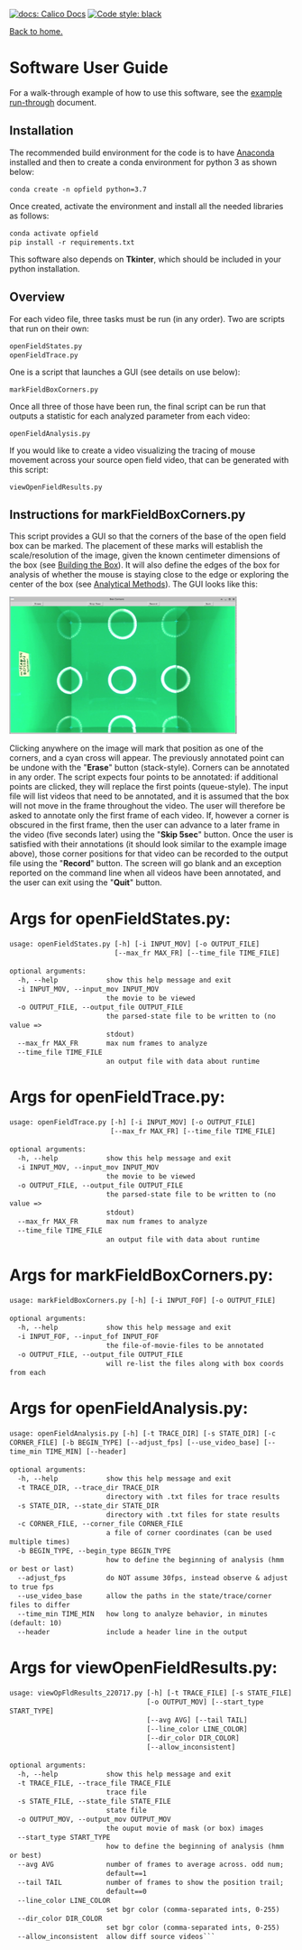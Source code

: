<p>
    <a href="https://docs.calicolabs.com/python-template"><img alt="docs: Calico Docs" src="https://img.shields.io/badge/docs-Calico%20Docs-28A049.svg"></a>
    <a href="https://github.com/psf/black"><img alt="Code style: black" src="https://img.shields.io/badge/code%20style-black-000000.svg"></a>
</p>

[Back to home.](../README.md)

# Software User Guide
For a walk-through example of how to use this software, see the [example run-through](docs/exampleRunThrough.md) document.

## Installation
The recommended build environment for the code is to have [Anaconda](https://docs.anaconda.com/anaconda/install/) installed and then to create a conda environment for python 3 as shown below:

```
conda create -n opfield python=3.7
```

Once created, activate the environment and install all the needed libraries as follows: 

``` 
conda activate opfield
pip install -r requirements.txt
```

This software also depends on <b>Tkinter</b>, which should be included in your python installation.

## Overview

For each video file, three tasks must be run (in any order).  Two are scripts that run on their own:
```
openFieldStates.py
openFieldTrace.py
```

One is a script that launches a GUI (see details on use below):
```
markFieldBoxCorners.py
```

Once all three of those have been run, the final script can be run that outputs a statistic for each analyzed parameter from each video:
```
openFieldAnalysis.py
```

If you would like to create a video visualizing the tracing of mouse movement across your source open field video, that can be generated with this script:
```
viewOpenFieldResults.py
```

## Instructions for markFieldBoxCorners.py

This script provides a GUI so that the corners of the base of the open field box can be marked.  The placement of these marks will establish the scale/resolution of the image, given the known centimeter dimensions of the box (see [Building the Box](BoxConstruction.md)).  It will also define the edges of the box for analysis of whether the mouse is staying close to the edge or exploring the center of the box (see [Analytical Methods](Analysis.md)).  The GUI looks like this:

<img src="imgs/sampleGui.png" width=80%>

Clicking anywhere on the image will mark that position as one of the corners, and a cyan cross will appear.  The previously annotated point can be undone with the "<b>Erase</b>" button (stack-style).  Corners can be annotated in any order.  The script expects four points to be annotated: if additional points are clicked, they will replace the first points (queue-style).  The input file will list videos that need to be annotated, and it is assumed that the box will not move in the frame throughout the video.  The user will therefore be asked to annotate only the first frame of each video. 
 If, however a corner is obscured in the first frame, then the user can advance to a later frame in the video (five seconds later) using the "<b>Skip 5sec</b>" button.  Once the user is satisfied with their annotations (it should look similar to the example image above), those corner positions for that video can be recorded to the output file using the "<b>Record</b>" button.  The screen will go blank and an exception reported on the command line when all videos have been annotated, and the user can exit using the "<b>Quit</b>" button.

# Args for openFieldStates.py:
```
usage: openFieldStates.py [-h] [-i INPUT_MOV] [-o OUTPUT_FILE]
                          [--max_fr MAX_FR] [--time_file TIME_FILE]

optional arguments:
  -h, --help            show this help message and exit
  -i INPUT_MOV, --input_mov INPUT_MOV
                        the movie to be viewed
  -o OUTPUT_FILE, --output_file OUTPUT_FILE
                        the parsed-state file to be written to (no value =>
                        stdout)
  --max_fr MAX_FR       max num frames to analyze
  --time_file TIME_FILE
                        an output file with data about runtime
```
# Args for openFieldTrace.py:
```
usage: openFieldTrace.py [-h] [-i INPUT_MOV] [-o OUTPUT_FILE]
                         [--max_fr MAX_FR] [--time_file TIME_FILE]

optional arguments:
  -h, --help            show this help message and exit
  -i INPUT_MOV, --input_mov INPUT_MOV
                        the movie to be viewed
  -o OUTPUT_FILE, --output_file OUTPUT_FILE
                        the parsed-state file to be written to (no value =>
                        stdout)
  --max_fr MAX_FR       max num frames to analyze
  --time_file TIME_FILE
                        an output file with data about runtime
```
# Args for markFieldBoxCorners.py:
```
usage: markFieldBoxCorners.py [-h] [-i INPUT_FOF] [-o OUTPUT_FILE]

optional arguments:
  -h, --help            show this help message and exit
  -i INPUT_FOF, --input_fof INPUT_FOF
                        the file-of-movie-files to be annotated
  -o OUTPUT_FILE, --output_file OUTPUT_FILE
                        will re-list the files along with box coords from each
```
# Args for openFieldAnalysis.py:
```
usage: openFieldAnalysis.py [-h] [-t TRACE_DIR] [-s STATE_DIR] [-c CORNER_FILE] [-b BEGIN_TYPE] [--adjust_fps] [--use_video_base] [--time_min TIME_MIN] [--header]

optional arguments:
  -h, --help            show this help message and exit
  -t TRACE_DIR, --trace_dir TRACE_DIR
                        directory with .txt files for trace results
  -s STATE_DIR, --state_dir STATE_DIR
                        directory with .txt files for state results
  -c CORNER_FILE, --corner_file CORNER_FILE
                        a file of corner coordinates (can be used multiple times)
  -b BEGIN_TYPE, --begin_type BEGIN_TYPE
                        how to define the beginning of analysis (hmm or best or last)
  --adjust_fps          do NOT assume 30fps, instead observe & adjust to true fps
  --use_video_base      allow the paths in the state/trace/corner files to differ
  --time_min TIME_MIN   how long to analyze behavior, in minutes (default: 10)
  --header              include a header line in the output
```
# Args for viewOpenFieldResults.py:
```
usage: viewOpFldResults_220717.py [-h] [-t TRACE_FILE] [-s STATE_FILE]
                                  [-o OUTPUT_MOV] [--start_type START_TYPE]
                                  [--avg AVG] [--tail TAIL]
                                  [--line_color LINE_COLOR]
                                  [--dir_color DIR_COLOR]
                                  [--allow_inconsistent]

optional arguments:
  -h, --help            show this help message and exit
  -t TRACE_FILE, --trace_file TRACE_FILE
                        trace file
  -s STATE_FILE, --state_file STATE_FILE
                        state file
  -o OUTPUT_MOV, --output_mov OUTPUT_MOV
                        the ouput movie of mask (or box) images
  --start_type START_TYPE
                        how to define the beginning of analysis (hmm or best)
  --avg AVG             number of frames to average across. odd num;
                        default==1
  --tail TAIL           number of frames to show the position trail;
                        default==0
  --line_color LINE_COLOR
                        set bgr color (comma-separated ints, 0-255)
  --dir_color DIR_COLOR
                        set bgr color (comma-separated ints, 0-255)
  --allow_inconsistent  allow diff source videos```
